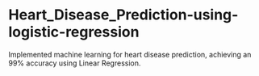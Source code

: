 # Heart_Disease_Prediction-using-logistic-regression
Implemented machine learning for heart disease
prediction, achieving an 99% accuracy using Linear
Regression.
